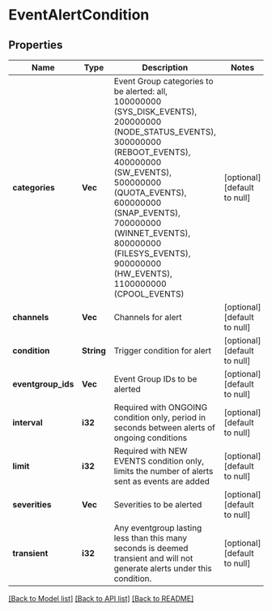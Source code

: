 # EventAlertCondition

## Properties
Name | Type | Description | Notes
------------ | ------------- | ------------- | -------------
**categories** | **Vec<String>** | Event Group categories to be alerted: all, 100000000 (SYS_DISK_EVENTS), 200000000 (NODE_STATUS_EVENTS), 300000000 (REBOOT_EVENTS), 400000000 (SW_EVENTS), 500000000 (QUOTA_EVENTS), 600000000 (SNAP_EVENTS), 700000000 (WINNET_EVENTS), 800000000 (FILESYS_EVENTS), 900000000 (HW_EVENTS), 1100000000 (CPOOL_EVENTS) | [optional] [default to null]
**channels** | **Vec<String>** | Channels for alert | [optional] [default to null]
**condition** | **String** | Trigger condition for alert | [optional] [default to null]
**eventgroup_ids** | **Vec<String>** | Event Group IDs to be alerted | [optional] [default to null]
**interval** | **i32** | Required with ONGOING condition only, period in seconds between alerts of ongoing conditions | [optional] [default to null]
**limit** | **i32** | Required with NEW EVENTS condition only, limits the number of alerts sent as events are added | [optional] [default to null]
**severities** | **Vec<String>** | Severities to be alerted | [optional] [default to null]
**transient** | **i32** | Any eventgroup lasting less than this many seconds is deemed transient and will not generate alerts under this condition. | [optional] [default to null]

[[Back to Model list]](../README.md#documentation-for-models) [[Back to API list]](../README.md#documentation-for-api-endpoints) [[Back to README]](../README.md)


